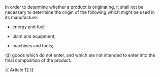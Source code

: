 
In order to determine whether a product is originating, it shall not be necessary to determine the origin of the following which might be used in its manufacture:

- energy and fuel;

- plant and equipment;

- machines and tools;

(d) goods which do not enter, and which are not intended to enter into the final composition of the product.

{{ Article 12 }}
